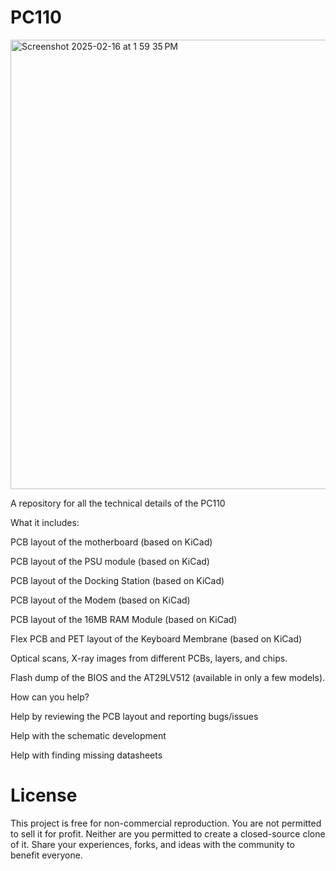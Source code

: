 # PC110

<img width="719" alt="Screenshot 2025-02-16 at 1 59 35 PM" src="https://github.com/user-attachments/assets/62033198-8260-4e61-870c-ddcfe33ed97f" />

A repository for all the technical details of the PC110

What it includes:

PCB layout of the motherboard (based on KiCad)

PCB layout of the PSU module (based on KiCad)

PCB layout of the Docking Station (based on KiCad)

PCB layout of the Modem (based on KiCad)

PCB layout of the 16MB RAM Module (based on KiCad)

Flex PCB and PET layout of the Keyboard Membrane (based on KiCad)

Optical scans, X-ray images from different PCBs, layers, and chips.

Flash dump of the BIOS and the AT29LV512 (available in only a few models).

How can you help?

Help by reviewing the PCB layout and reporting bugs/issues

Help with the schematic development

Help with finding missing datasheets

# License

This project is free for non-commercial reproduction. You are not permitted to sell it for profit. Neither are you permitted to create a closed-source clone of it. Share your experiences, forks, and ideas with the community to benefit everyone.


